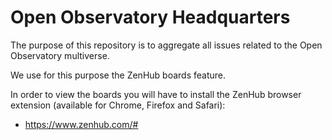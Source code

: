 # Open Observatory Headquarters

The purpose of this repository is to aggregate all issues related to the Open Observatory multiverse.

We use for this purpose the ZenHub boards feature.

In order to view the boards you will have to install the ZenHub browser extension (available for Chrome, Firefox and Safari):

* https://www.zenhub.com/#
